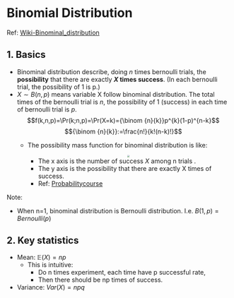 # Binomial Distribution

Ref: [Wiki-Binominal_distribution](https://en.wikipedia.org/wiki/Binomial_distribution)

## 1. Basics

- Binominal distribution describe, doing $n$ times bernoulli trials, the **possibility** that there are exactly **$X$ times success**. (In each bernoulli trial, the possibility of 1 is p.)
- $X \sim B(n, p)$ means variable X follow binominal distribution. The total times of the bernoulli trial is $n$, the possibility of 1 (success) in each time of bernoulli trial is $p$.
  $$f(k,n,p)=\Pr(k;n,p)=\Pr(X=k)={\binom {n}{k}}p^{k}(1-p)^{n-k}$$
  $${\binom {n}{k}}:=\frac{n!}{k!(n-k)!}$$
  - The possibility mass function for binominal distribution is like: 
    <div  align="center"><img src=http://probabilitycourse.com/images/chapter3/binomial(n=10,p=0.3)%20color.png style = "zoom:30%"></div> 

    - The x axis is the number of success $X$ among n trials .
    - The y axis is the possibility that there are exactly X times of success.
    - Ref: [Probabilitycourse](https://www.probabilitycourse.com/chapter3/3_1_5_special_discrete_distr.php)



Note:
- When n=1, binominal distribution is Bernoulli distribution. I.e. $B(1, p) = Bernoulli(p)$


## 2. Key statistics



- Mean: $\mathbb{E}(X) = np$
  - This is intuitive:
    - Do n times experiment, each time have p successful rate, 
    - Then there should be np times of success.
- Variance: $Var(X) = npq$
